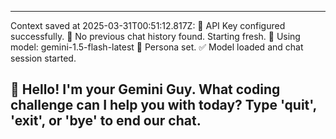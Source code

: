 

---
Context saved at 2025-03-31T00:51:12.817Z:
🔑 API Key configured successfully.
📜 No previous chat history found. Starting fresh.
🧠 Using model: gemini-1.5-flash-latest
👤 Persona set.
✅ Model loaded and chat session started.

🤖 Hello! I'm your Gemini Guy. What coding challenge can I help you with today?
   Type 'quit', 'exit', or 'bye' to end our chat.
---
